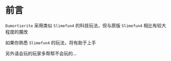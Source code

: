 # 前言

`Dumortierite` 采用类似 `Slimefun4` 的科技玩法，但与原版 `Slimefun4` 相比有较大程度的魔改

如果你熟悉 `Slimefun4` 的玩法，将有助于上手

另外请会玩的玩家多帮帮不会玩的...

